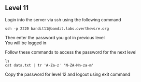 ## Level 11
Login into the server via ssh using the following command

```
ssh -p 2220 bandit11@bandit.labs.overthewire.org
```
Then enter the password you got in previous level  
You will be logged in

Follow these commands to access the password for the next level
```
ls
cat data.txt | tr 'A-Za-z' 'N-ZA-Mn-za-m'
```

Copy the password for level 12 and logout using exit command 
